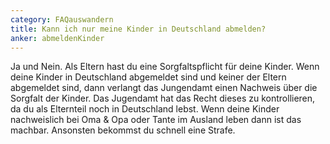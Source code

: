 ```yaml
---
category: FAQauswandern
title: Kann ich nur meine Kinder in Deutschland abmelden?
anker: abmeldenKinder
---
```


Ja und Nein. Als Eltern hast du eine Sorgfaltspflicht für deine Kinder. Wenn deine Kinder in Deutschland abgemeldet sind und keiner der Eltern abgemeldet sind, dann verlangt das Jungendamt einen Nachweis über die Sorgfalt der Kinder. Das Jugendamt hat das Recht dieses zu kontrollieren, da du als Elternteil noch in Deutschland lebst. Wenn deine Kinder nachweislich bei Oma & Opa oder Tante im Ausland leben dann ist das machbar. Ansonsten bekommst du schnell eine Strafe.
